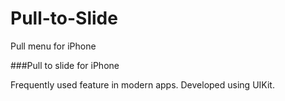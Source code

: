 # Pull-to-Slide
Pull menu for iPhone

###Pull to slide for iPhone

Frequently used feature in modern apps. Developed using UIKit.
